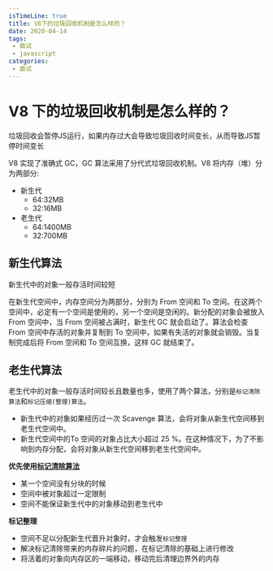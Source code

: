 ```yaml
---
isTimeLine: true
title: V8下的垃圾回收机制是怎么样的？
date: 2020-04-14
tags:
 - 面试
 - javascript
categories:
 - 面试
---
```

# V8 下的垃圾回收机制是怎么样的？
垃圾回收会暂停JS运行，如果内存过大会导致垃圾回收时间变长，从而导致JS暂停时间变长

V8 实现了准确式 GC，GC 算法采用了分代式垃圾回收机制。V8 将内存（堆）分为两部分:
* 新生代
  * 64:32MB
  * 32:16MB
* 老生代
  * 64:1400MB
  * 32:700MB

## 新生代算法
新生代中的对象一般存活时间较短

在新生代空间中，内存空间分为两部分，分别为 From 空间和 To 空间。在这两个空间中，必定有一个空间是使用的，另一个空间是空闲的。新分配的对象会被放入 From 空间中，当 From 空间被占满时，新生代 GC 就会启动了。算法会检查 From 空间中存活的对象并复制到 To 空间中，如果有失活的对象就会销毁。当复制完成后将 From 空间和 To 空间互换，这样 GC 就结束了。

## 老生代算法
老生代中的对象一般存活时间较长且数量也多，使用了两个算法，分别是``标记清除算法``和``标记压缩(整理)算法``。
* 新生代中的对象如果经历过一次 Scavenge 算法，会将对象从新生代空间移到老生代空间中。
* 新生代空间中的To 空间的对象占比大小超过 25 %。在这种情况下，为了不影响到内存分配，会将对象从新生代空间移到老生代空间中。

**优先使用[标记清除算法](./../../bigWeb/js/garbage#标记-清除算法)**
* 某一个空间没有分块的时候
* 空间中被对象超过一定限制
* 空间不能保证新生代中的对象移动到老生代中

**标记整理**
* 空间不足以分配新生代晋升对象时，才会触发``标记整理``
* 解决标记清除带来的内存碎片的问题，在标记清除的基础上进行修改
* 将活着的对象向内存区的一端移动，移动完后清理边界外的内存
